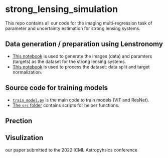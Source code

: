# strong_lensing_simulation


This repo contains all our code for the imaging multi-regression task of parameter and uncertainty estimation for strong lensing systems. 

## Data generation / preparation using Lenstronomy
- [This notebook](https://github.com/kuanweih/strong_lensing_vit_resnet/blob/main/notebooks/Lenstronomy_simulation_dev.ipynb) is used to generate the images (data) and paramters (targets) as the dataset for the strong lensing systems.
- [This notebook](https://github.com/kuanweih/strong_lensing_vit_resnet/blob/main/notebooks/split_geoff_30000.ipynb) is used to process the dataset: data split and target normalization. 

## Source code for training models
- [`train_model.py`](https://github.com/kuanweih/strong_lensing_vit_resnet/blob/main/train_model.py) is the main code to train models (ViT and ResNet).
- [The `src` folder](https://github.com/kuanweih/strong_lensing_vit_resnet/tree/main/src) contains scripts for helper functions. 


## Prection

## Visulization






our paper submitted to the 2022 ICML Astropyhsics conference



